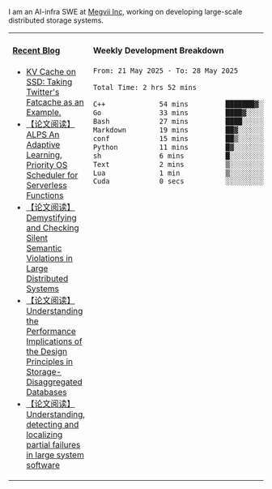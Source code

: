 I am an AI-infra SWE at [Megvii Inc](https://en.megvii.com/), working on developing large-scale distributed storage systems.

<table width="960px">
<tr>
<td valign="top" width="50%">

#### <a href="https://www.kongjun18.me" target="_blank">Recent Blog</a>

<!-- BLOG-POST-LIST:START -->
- [KV Cache on SSD: Taking Twitter&#39;s Fatcache as an Example.](https://kongjun18.github.io/posts/kv-cache-on-disk-taking-twitters-fatcache-as-an-example/)
- [【论文阅读】ALPS An Adaptive Learning, Priority OS Scheduler for Serverless Functions](https://kongjun18.github.io/posts/alps-an-adaptive-learning-priority-os-scheduler-for-serverless-functions/)
- [【论文阅读】Demystifying and Checking Silent Semantic Violations in Large Distributed Systems](https://kongjun18.github.io/posts/demystifying-and-checking-silent-semantic-violations-in-large-distributed-systems/)
- [【论文阅读】Understanding the Performance Implications of the Design Principles in Storage-Disaggregated Databases](https://kongjun18.github.io/posts/understanding-the-performance-implications-of-the-design-principles-in-storage-disaggregated-databases/)
- [【论文阅读】Understanding, detecting and localizing partial failures in large system software](https://kongjun18.github.io/posts/understanding-detecting-and-localizing-partial-failures-in-large-system-software/)
<!-- BLOG-POST-LIST:END -->

</td>
<td valign="top" width="50%">

#### Weekly Development Breakdown

<!--START_SECTION:waka-->

```txt
From: 21 May 2025 - To: 28 May 2025

Total Time: 2 hrs 52 mins

C++             54 mins         ███████▓░░░░░░░░░░░░░░░░░   31.33 %
Go              33 mins         ████▓░░░░░░░░░░░░░░░░░░░░   19.18 %
Bash            27 mins         ████░░░░░░░░░░░░░░░░░░░░░   16.10 %
Markdown        19 mins         ██▓░░░░░░░░░░░░░░░░░░░░░░   11.16 %
conf            15 mins         ██▒░░░░░░░░░░░░░░░░░░░░░░   08.83 %
Python          11 mins         █▓░░░░░░░░░░░░░░░░░░░░░░░   06.46 %
sh              6 mins          █░░░░░░░░░░░░░░░░░░░░░░░░   04.03 %
Text            2 mins          ▒░░░░░░░░░░░░░░░░░░░░░░░░   01.24 %
Lua             1 min           ▒░░░░░░░░░░░░░░░░░░░░░░░░   00.76 %
Cuda            0 secs          ░░░░░░░░░░░░░░░░░░░░░░░░░   00.31 %
```

<!--END_SECTION:waka-->
</td>
</tr>

</table>
